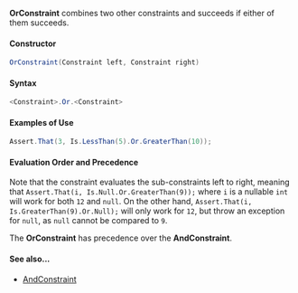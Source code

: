 **OrConstraint** combines two other constraints and succeeds if either of them succeeds.

#### Constructor

```csharp
OrConstraint(Constraint left, Constraint right)
```

#### Syntax

```csharp
<Constraint>.Or.<Constraint>
```

#### Examples of Use

```csharp
Assert.That(3, Is.LessThan(5).Or.GreaterThan(10));
```

#### Evaluation Order and Precedence

Note that the constraint evaluates the sub-constraints left to right, meaning that `Assert.That(i, Is.Null.Or.GreaterThan(9));` where `i` is a nullable `int` will work for both `12` and `null`. On the other hand, 
`Assert.That(i, Is.GreaterThan(9).Or.Null);` will only work for `12`, but throw an exception for `null`, as `null` cannot be compared to `9`.

The **OrConstraint** has precedence over the **AndConstraint**.

#### See also...
 * [AndConstraint](AndConstraint.md)
